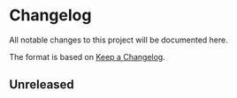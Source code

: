 # Changelog

All notable changes to this project will be documented here.

The format is based on [Keep a Changelog](https://keepachangelog.com/en/1.0.0/).


## Unreleased

